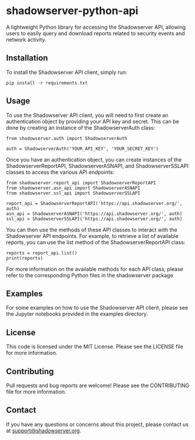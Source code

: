 # shadowserver-python-api
A lightweight Python library for accessing the Shadowserver API, allowing users to easily query and download reports related to security events and network activity.

## Installation
To install the Shadowserver API client, simply run:

```
pip install -r requirements.txt
```

## Usage
To use the Shadowserver API client, you will need to first create an authentication object by providing your API key and secret. This can be done by creating an instance of the ShadowserverAuth class:

```
from shadowserver.auth import ShadowserverAuth

auth = ShadowserverAuth('YOUR_API_KEY', 'YOUR_SECRET_KEY')
```

Once you have an authentication object, you can create instances of the ShadowserverReportAPI, ShadowserverASNAPI, and ShadowserverSSLAPI classes to access the various API endpoints:

```
from shadowserver.report_api import ShadowserverReportAPI
from shadowserver.asn_api import ShadowserverASNAPI
from shadowserver.ssl_api import ShadowserverSSLAPI

report_api = ShadowserverReportAPI('https://api.shadowserver.org/', auth)
asn_api = ShadowserverASNAPI('https://api.shadowserver.org/', auth)
ssl_api = ShadowserverSSLAPI('https://api.shadowserver.org/', auth)
```

You can then use the methods of these API classes to interact with the Shadowserver API endpoints. For example, to retrieve a list of available reports, you can use the list method of the ShadowserverReportAPI class:

```
reports = report_api.list()
print(reports)
```

For more information on the available methods for each API class, please refer to the corresponding Python files in the shadowserver package.

## Examples
For some examples on how to use the Shadowserver API client, please see the Jupyter notebooks provided in the examples directory.

## License
This code is licensed under the MIT License. Please see the LICENSE file for more information.

## Contributing
Pull requests and bug reports are welcome! Please see the CONTRIBUTING file for more information.

## Contact
If you have any questions or concerns about this project, please contact us at support@shadowserver.org.